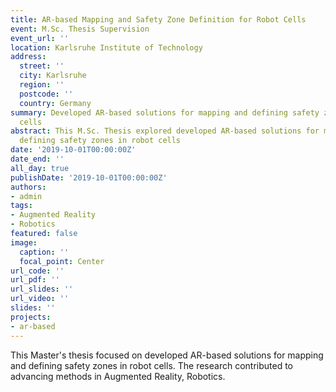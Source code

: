 ```yaml
---
title: AR-based Mapping and Safety Zone Definition for Robot Cells
event: M.Sc. Thesis Supervision
event_url: ''
location: Karlsruhe Institute of Technology
address:
  street: ''
  city: Karlsruhe
  region: ''
  postcode: ''
  country: Germany
summary: Developed AR-based solutions for mapping and defining safety zones in robot
  cells
abstract: This M.Sc. Thesis explored developed AR-based solutions for mapping and
  defining safety zones in robot cells
date: '2019-10-01T00:00:00Z'
date_end: ''
all_day: true
publishDate: '2019-10-01T00:00:00Z'
authors:
- admin
tags:
- Augmented Reality
- Robotics
featured: false
image:
  caption: ''
  focal_point: Center
url_code: ''
url_pdf: ''
url_slides: ''
url_video: ''
slides: ''
projects:
- ar-based
---
```


This Master's thesis focused on developed AR-based solutions for mapping and defining safety zones in robot cells. The research contributed to advancing methods in Augmented Reality, Robotics.